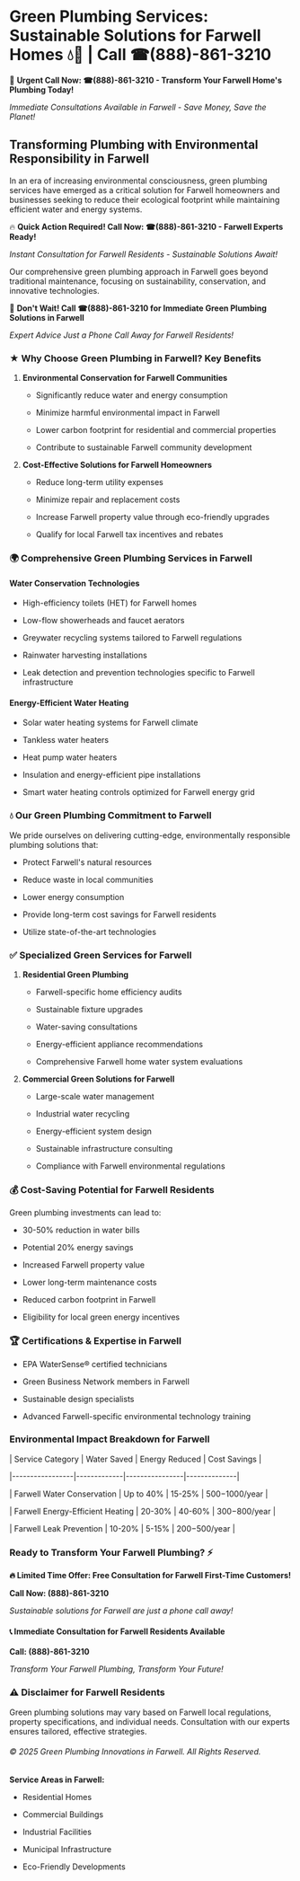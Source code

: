 # Green Plumbing Services: Sustainable Solutions for Farwell Homes 💧🌿 | Call ☎(888)-861-3210

🚨 **Urgent Call Now: ☎(888)-861-3210 - Transform Your Farwell Home's Plumbing Today!**
*Immediate Consultations Available in Farwell - Save Money, Save the Planet!*

## Transforming Plumbing with Environmental Responsibility in Farwell

In an era of increasing environmental consciousness, green plumbing services have emerged as a critical solution for Farwell homeowners and businesses seeking to reduce their ecological footprint while maintaining efficient water and energy systems. 

🔥 **Quick Action Required! Call Now: ☎(888)-861-3210 - Farwell Experts Ready!**
*Instant Consultation for Farwell Residents - Sustainable Solutions Await!*

Our comprehensive green plumbing approach in Farwell goes beyond traditional maintenance, focusing on sustainability, conservation, and innovative technologies.

🚨 **Don't Wait! Call ☎(888)-861-3210 for Immediate Green Plumbing Solutions in Farwell**
*Expert Advice Just a Phone Call Away for Farwell Residents!*

### ★ Why Choose Green Plumbing in Farwell? Key Benefits

1. **Environmental Conservation for Farwell Communities** 
   - Significantly reduce water and energy consumption
   - Minimize harmful environmental impact in Farwell
   - Lower carbon footprint for residential and commercial properties
   - Contribute to sustainable Farwell community development

2. **Cost-Effective Solutions for Farwell Homeowners** 
   - Reduce long-term utility expenses
   - Minimize repair and replacement costs
   - Increase Farwell property value through eco-friendly upgrades
   - Qualify for local Farwell tax incentives and rebates

### 🌍 Comprehensive Green Plumbing Services in Farwell

#### Water Conservation Technologies
- High-efficiency toilets (HET) for Farwell homes
- Low-flow showerheads and faucet aerators
- Greywater recycling systems tailored to Farwell regulations
- Rainwater harvesting installations
- Leak detection and prevention technologies specific to Farwell infrastructure

#### Energy-Efficient Water Heating
- Solar water heating systems for Farwell climate
- Tankless water heaters
- Heat pump water heaters
- Insulation and energy-efficient pipe installations
- Smart water heating controls optimized for Farwell energy grid

### 💧 Our Green Plumbing Commitment to Farwell

We pride ourselves on delivering cutting-edge, environmentally responsible plumbing solutions that:
- Protect Farwell's natural resources
- Reduce waste in local communities
- Lower energy consumption
- Provide long-term cost savings for Farwell residents
- Utilize state-of-the-art technologies

### ✅ Specialized Green Services for Farwell

1. **Residential Green Plumbing**
   - Farwell-specific home efficiency audits
   - Sustainable fixture upgrades
   - Water-saving consultations
   - Energy-efficient appliance recommendations
   - Comprehensive Farwell home water system evaluations

2. **Commercial Green Solutions for Farwell**
   - Large-scale water management
   - Industrial water recycling
   - Energy-efficient system design
   - Sustainable infrastructure consulting
   - Compliance with Farwell environmental regulations

### 💰 Cost-Saving Potential for Farwell Residents

Green plumbing investments can lead to:
- 30-50% reduction in water bills
- Potential 20% energy savings
- Increased Farwell property value
- Lower long-term maintenance costs
- Reduced carbon footprint in Farwell
- Eligibility for local green energy incentives

### 🏆 Certifications & Expertise in Farwell

- EPA WaterSense® certified technicians
- Green Business Network members in Farwell
- Sustainable design specialists
- Advanced Farwell-specific environmental technology training

### Environmental Impact Breakdown for Farwell

| Service Category | Water Saved | Energy Reduced | Cost Savings |
|-----------------|-------------|----------------|--------------|
| Farwell Water Conservation | Up to 40% | 15-25% | $500-$1000/year |
| Farwell Energy-Efficient Heating | 20-30% | 40-60% | $300-$800/year |
| Farwell Leak Prevention | 10-20% | 5-15% | $200-$500/year |

### Ready to Transform Your Farwell Plumbing? ⚡

**🔥 Limited Time Offer: Free Consultation for Farwell First-Time Customers!**

**Call Now: (888)-861-3210**
*Sustainable solutions for Farwell are just a phone call away!*

#### 📞 Immediate Consultation for Farwell Residents Available

**Call: (888)-861-3210**
*Transform Your Farwell Plumbing, Transform Your Future!*

### ⚠️ Disclaimer for Farwell Residents

Green plumbing solutions may vary based on Farwell local regulations, property specifications, and individual needs. Consultation with our experts ensures tailored, effective strategies.

###### © 2025 Green Plumbing Innovations in Farwell. All Rights Reserved.

**Service Areas in Farwell:** 
- Residential Homes
- Commercial Buildings
- Industrial Facilities
- Municipal Infrastructure
- Eco-Friendly Developments